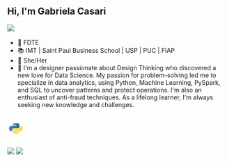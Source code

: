 ## Hi, I'm Gabriela Casari

<p align="left" >
<a href="https://github.com/anuraghazra/github-readme-stats"> 
    <img  src="https://github-readme-stats.vercel.app/api?username=gcasar1&&show_icons=true&theme=radical"/>
  </a>

</p>

- :briefcase:  FDTE
- :books:  IMT | Saint Paul Business School | USP | PUC | FIAP
- :woman:  She/Her
- :microphone:  I'm a designer passionate about Design Thinking who discovered a new love for Data Science. My passion for problem-solving led me to specialize in data analytics, using Python, Machine Learning, PySpark, and SQL to uncover patterns and protect operations. I'm also an enthusiast of anti-fraud techniques. As a lifelong learner, I'm always seeking new knowledge and challenges.


<div style="display: inline_block"><br>
  <img align="center" alt="Gabi-Python" height="30" width="40" src="https://raw.githubusercontent.com/devicons/devicon/master/icons/python/python-original.svg">
</div>
  
##
<div> 
  <a href = "mailto:gabrielacasari00@gmail.com"><img src="https://img.shields.io/badge/Gmail-D14836?style=for-the-badge&logo=gmail&logoColor=white" target="_blank"></a>
  <a href="https://www.linkedin.com/in/gabriela-casari-82618562/" target="_blank"><img src="https://img.shields.io/badge/LinkedIn-0077B5?style=for-the-badge&logo=linkedin&logoColor=white"></a> 
  
          
  
</div>
